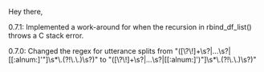 Hey there,

0.7.1: Implemented a work-around for when the recursion in rbind_df_list() throws a C stack error.

0.7.0: Changed the regex for utterance splits from "([\\?\\!]+\\s?|…\\s?|[[:alnum:]'\"]\\s*\\.(?!\\.\\.)\\s?)" to "([\\?\\!]+\\s?|…\\s?|[[:alnum:]')\"]\\s*\\.(?!\\.\\.)\\s?)"


